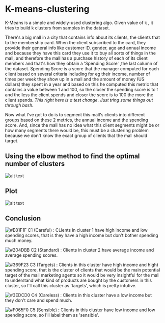 # K-means-clustering
K-Means is a simple and widely-used clustering algo. Given value of k , it tries to build k clusters from samples in the dataset.

There's a big mall in a city that contains info about its clients, the clients that to the membership card. When the client subscribed to the card, they provide their general info like customer ID, gender, age and annual income and because they have this card they use it to buy all sorts of things in the mall, and therefore the mall has a purchase history of each of its client members and that's how they obtain a 'Spending Score' ,the last column of the dataset. Spending Score is a score that the manager computed for each client based on several criteria including for eg their income, number of times per week they show up in a mall and the amount of money (US dollars) they spent in a year and based on this he computed this metric that contains a value between 1 and 100, so the closer the spending score is to 1 and the less the client spends and closer the score is to 100 the more the client spends. *This right here is a test change. Just tring some things out through bash.*

Now what I've got to do is to segment this mall's clients into different groups based on these 2 metrics, the annual income and the spending score. And, since the mall has no idea what this client segments might be or how many segments there would be, this must be a clustering problem because we don't know the exact group of clients that the mall should target.

## Using the elbow method to find the optimal number of clusters 
![alt text](https://i.imgur.com/lRU2HHC.png)

## Plot
![alt text](https://i.imgur.com/nuZnCgW.png)

## Conclusion
![#E81F1F](https://placehold.it/15/E81F1F/000000?text=+) C1 (Careful) : CLients in cluster 1 have high income and low spending scores, that is they have a high income but don't bother spending much money.

![#204DBB](https://placehold.it/15/204DBB/000000?text=+) C2 (Standard) : Clients in cluster 2 have average income and average spending scores.

![#369F23](https://placehold.it/15/369F23/000000?text=+) C3 (Targets) : Clients in this cluster have high income and hight spending score, that is the cluster of clients that would be the main potential target of the mall marketing agents so it would be very insightful for the mall to understand what kind of products are bought by the customers in this cluster, so I'll call this cluster as 'targets', which is
pretty intutive.

![#3EDCD0](https://placehold.it/15/3EDCD0/000000?text=+) C4 (Careless) : Clients in this cluster have a low income but they don't care and spend much. 

![#F065F0](https://placehold.it/15/F065F0/000000?text=+) C5 (Sensible) : Clients in this cluster have low income and low spending score, so I'll label them as 'sensible'.
